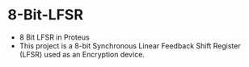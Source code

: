 # 8-Bit-LFSR
- 8 Bit LFSR in Proteus
- This project is a 8-bit Synchronous Linear Feedback Shift Register (LFSR) used as an Encryption device.
